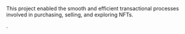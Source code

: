 This project enabled the smooth and efficient transactional processes involved in purchasing, selling, and exploring NFTs.            
 
   
.
